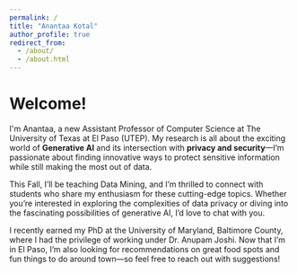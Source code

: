```yaml
---
permalink: /
title: "Anantaa Kotal"
author_profile: true
redirect_from: 
  - /about/
  - /about.html
---
```

Welcome!
======
I'm Anantaa, a new Assistant Professor of Computer Science at The University of Texas at El Paso (UTEP). My research is all about the exciting world of **Generative AI** and its intersection with **privacy and security**—I’m passionate about finding innovative ways to protect sensitive information while still making the most out of data.

This Fall, I’ll be teaching Data Mining, and I’m thrilled to connect with students who share my enthusiasm for these cutting-edge topics. Whether you’re interested in exploring the complexities of data privacy or diving into the fascinating possibilities of generative AI, I’d love to chat with you.

I recently earned my PhD at the University of Maryland, Baltimore County, where I had the privilege of working under Dr. Anupam Joshi. Now that I’m in El Paso, I’m also looking for recommendations on great food spots and fun things to do around town—so feel free to reach out with suggestions!


